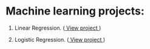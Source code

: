 
# Machine learning projects:

1) Linear Regression. (<a href="http://nbviewer.jupyter.org/gist/Keerthivasan-A/57e65b159df4de883c1e4ed291d79ae0" target="_blank"> View project </a>)

2) Logistic Regression. (<a href="http://nbviewer.jupyter.org/gist/Keerthivasan-A/b935c6ceeacf9b77c269186bbcccaaf2" target="_blank"> View project </a>)
